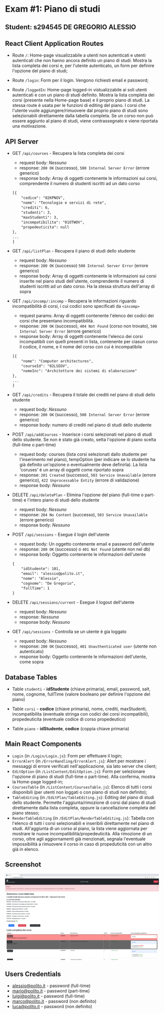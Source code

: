 # Exam #1: Piano di studi
## Student: s294545 DE GREGORIO ALESSIO 

## React Client Application Routes

- Route `/`: Home-page visualizzabile a utenti non autenticati e utenti autenticati che non hanno ancora definito un piano di studi. Mostra la lista completa dei corsi e, per l'utente autenticato, un form per definire l'opzione del piano di studi;

- Route `/login`: Form per il login. Vengono richiesti email e password;

- Route `/loggedIn`: Home-page logged-in vistualizzabile ai soli utenti autenticati e con un piano di studi definito. Mostra la lista completa dei corsi (presente nella Home-page base) e il proprio piano di studi. La stessa route è usata per le funzioni di editing del piano. I corsi che l'utente vuole aggiungere/rimuovere dal proprio piano di studi sono selezionabili direttamente dalla tabella completa. Se un corso non può essere aggiunto al piano di studi, viene contrassegnato e viene riportata una motivazione.

## API Server

- GET `/api/courses` - Recupera la lista completa dei corsi
  - request body: _Nessuno_
  - response: `200 OK` (successo), `500 Internal Server Error` (errore generico)
  - response body: Array di oggetti contenente le informazioni sui corsi, comprendente il numero di studenti iscritti ad un dato corso

  ```
  [{
      "codice": "02KPNOV",
      "nome": "Tecnologie e servizi di rete",
      "crediti": 6,
      "studenti": 3,
      "maxStudenti": 3,
      "incompatibilita": "01OTWOV",
      "propedeuticita": null
  }, 
  ...
  ]
  ```

- GET `/api/listPlan` - Recupera il piano di studi dello studente
  - request body: _Nessuno_
  - response: `200 OK` (successo) `500 Internal Server Error` (errore generico)
  - response body: Array di oggetti contenente le informazioni sui corsi inserite nel piano studi dell'utente, comprendente il numero di studenti iscritti ad un dato corso. Ha la stessa struttura dell'array di sopra

- GET `/api/incomp/:incomp` - Recupera le informazioni riguardo incompatibilità di corsi, i cui codici sono specificati da `<incomp>`
  - request params: Array di oggetti contenente l'elenco dei codici dei corsi che presentano incompatibilità.
  - response: `200 OK` (successo), `404 Not Found` (corso non trovato), `500 Internal Server Error` (errore generico)
  - response body: Array di oggetti contenente l'elenco dei corsi incompatibili con quelli presenti in lista, contenente per ciasun corso il codice, il nome, e il nome del corso con cui è incompatibile

  ```
  [{
      "nome": "Computer architectures",
      "courseId": "02LSEOV",
      "nomeInc": "Architetture dei sistemi di elaborazione"
  }, 
  ...
  ]
  ```

- GET `/api/credits` - Recupera il totale dei crediti nel piano di studi dello studente
  - request body: _Nessuno_
  - response: `200 OK` (successo), `500 Internal Server Error` (errore generico)
  - response body: numero di crediti nel piano di studi dello studente

- POST `/api/addCourses` - Inserisce i corsi selezionati nel piano di studi dello studente. Se non è stato già creato, setta l'opzione di piano scelta (full-time o part-time)
  - request body: courses (lista corsi selezionati dallo studente per l'inserimento nel piano), tempOption (per indicare se lo studente ha già definito un'opzione o eventualmente deve definirla). La lista 'coruses' è un array di oggetti come riportato sopra
  - response: `201 Created` (successo), `503 Service Unavailable` (errore generico), `422 Unprocessable Entity` (errore di validazione)
  - response body: _Nessuno_

- DELETE `/api/deletePlan` - Elimina l'opzione del piano (full-time o part-time) e l'intero piano di studi dello studente
  - request body: _Nessuno_
  - response: `204 No Content` (successo), `503 Service Unavailable` (errore generico)
  - response body: _Nessuno_

- POST `/api/sessions` - Esegue il login dell'utente
  - request body: Un oggetto contenente email e password dell'utente
  - response: `200 OK` (successo) o `401 Not Found` (utente non nel db)
  - response body: Oggetto contenente le informazioni dell'utente
  ```
  {
      "idStudente": 101,
      "email": "alessio@polito.it",
      "nome": "Alessio",
      "cognome": "De Gregorio",
      "fullTime": 1
  }
  ```  

- DELETE `/api/sessions/current` - Esegue il logout dell'utente
  - request body: _Nessuno_
  - response: _Nessuna_
  - response body: _Nessuno_

- GET `/api/sessions` - Controlla se un utente è gia loggato
  - request body: _Nessuno_
  - response: `200 OK` (successo), `401 Unauthenticated user` (utente non autenticato)
  - response body: Oggetto contenente le informazioni dell'utente, come sopra

## Database Tables

- Table `studenti` - **idStudente** (chiave primaria), email, password, salt, nome, cognome, fullTime (valore booleano per definire l'opzione del piano)

- Table `corsi` - **codice** (chiave primaria), nome, crediti, maxStudenti, incompatibilita (eventuale stringa con codici dei corsi incompatibili), propedeuticita (eventuale codice di corso propedeutico)

- Table `piano` - **idStudente**, **codice** (coppia chiave primaria)

## Main React Components

- `Login` (in `/Login/Login.js`): Form per effettuare il login;
- `ErrorAlert` (in `/ErrorHandling/ErrorAlert.js`): Alert per mostrare i messaggi di errore verificati nell'applicazione, sia lato server che client;
- `EditOption` (in `/ListContent/EditOption.js`): Form per selezionare l'opzione di piano di studi (full-time o part-time). Alla conferma, mostra la Home-page logged-in;
- `CoursesTable` (in `/ListContent/CoursesTable.js`): Elenco di tutti i corsi disponibili (per utenti non loggati o con piano di studi non definito);
- `TableEditing` (in `/EditPlan/TableEditing.js`): Editing del piano di studi dello studente. Permette l'aggiunta/rimozione di corsi dal piano di studi direttamente dalla lista completa, oppure la cancellazione completa del piano stesso;
- `RenderTableEditing` (in `/EditPlan/RenderTableEditing.js`): Tabella con l'elenco di tutti i corsi selezionabili e inseribili direttamente nel piano di studi. All'aggiunta di un corso al piano, la lista viene aggiornata per mostrare le nuove incompatibilità/propedeuticità. Alla rimozione di un corso, oltre agli aggiornamenti già menzionati, segnala l'eventuale impossibilità a rimuovere il corso in caso di propeduticità con un altro già in elenco.

## Screenshot

![Screenshot](./img/screen.png)

## Users Credentials

- alessio@polito.it - password (full-time)
- mario@polito.it - password (part-time)
- luigi@polito.it - password (full-time)
- marco@polito.it - password (non definito)
- luca@polito.it - password (non definito)

